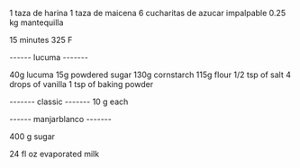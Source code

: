 1 taza de harina
1 taza de maicena
6 cucharitas de azucar impalpable
0.25 kg mantequilla

15 minutes 325 F

------ lucuma -------

40g lucuma
15g powdered sugar
130g cornstarch
115g flour
1/2 tsp of salt
4 drops of vanilla
1 tsp of baking powder

------- classic -------
10 g each

------ manjarblanco -------

400 g sugar

24 fl oz evaporated milk
